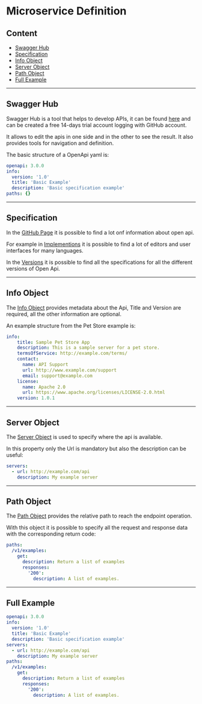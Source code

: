 # Microservice Definition

## Content

- [Swagger Hub](#swagger-hub)
- [Specification](#specification)
- [Info Object](#info-object)
- [Server Object](#server-object)
- [Path Object](#path-object)
- [Full Example](#full-example)

---

## Swagger Hub

Swagger Hub is a tool that helps to develop APIs, it can be found [here](https://swagger.io/tools/swaggerhub/) and
can be created a free  14-days trial account logging with GitHub account.

It allows to edit the apis in one side and in the other to see the result. 
It also provides tools for navigation and definition.

The basic structure of a OpenApi yaml is:
```yaml
openapi: 3.0.0
info:
  version: '1.0'
  title: 'Basic Example'
  description: 'Basic specification example'
paths: {}
```

---

## Specification

In the [GitHub Page](https://github.com/OAI/OpenAPI-Specification) it is possible to find a lot onf information about open api.

For example in [Implementions](https://github.com/OAI/OpenAPI-Specification/blob/master/IMPLEMENTATIONS.md)
it is possible to find a lot of editors and user interfaces for many languages.

In the [Versions](https://github.com/OAI/OpenAPI-Specification/tree/master/versions) it is possible to find
all the specifications for all the different versions of Open Api.

---

## Info Object

The [Info Object](https://github.com/OAI/OpenAPI-Specification/blob/master/versions/3.0.3.md#infoObject) 
provides metadata about the Api, Title and Version are required, all the other information are optional.

An example structure from the Pet Store example is:
```yaml
info:
    title: Sample Pet Store App
    description: This is a sample server for a pet store.
    termsOfService: http://example.com/terms/
    contact:
      name: API Support
      url: http://www.example.com/support
      email: support@example.com
    license:
      name: Apache 2.0
      url: https://www.apache.org/licenses/LICENSE-2.0.html
    version: 1.0.1
```

---

## Server Object

The [Server Object](https://github.com/OAI/OpenAPI-Specification/blob/master/versions/3.0.3.md#serverObject) 
is used to specify where the api is available.

In this property only the Url is mandatory but also the description can be useful:
```yaml
servers: 
  - url: http://example.com/api
    description: My example server 
```

---

## Path Object

The [Path Object](https://github.com/OAI/OpenAPI-Specification/blob/master/versions/3.0.3.md#pathsObject)
provides the relative path to reach the endpoint operation.

With this object it is possible to specify all the request and response data with the corresponding return code:
```yaml
paths:
  /v1/examples:
    get:
      description: Return a list of examples
      responses:
        '200':
          description: A list of examples.
```

---

## Full Example

```yaml
openapi: 3.0.0
info:
  version: '1.0'
  title: 'Basic Example'
  description: 'Basic specification example'
servers: 
  - url: http://example.com/api
    description: My example server 
paths:
  /v1/examples:
    get:
      description: Return a list of examples
      responses:
        '200':
          description: A list of examples.
```
